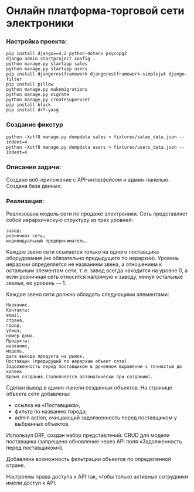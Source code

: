 # Онлайн платформа-торговой сети электроники

### Настройка проекта:
```
pip install django==4.2 python-dotenv psycopg2
django-admin startproject config .
python manage.py startapp sales
python manage.py startapp users
pip install djangorestframework djangorestframework-simplejwt django-filter
pip install pillow
python manage.py makemigrations
python manage.py migrate
python manage.py createsuperuser
pip install black
pip install drf-yasg
```

### Создание фикстур
```
python -Xutf8 manage.py dumpdata sales > fixtures/sales_data.json --indent=4
python -Xutf8 manage.py dumpdata users > fixtures/users_data.json --indent=4
```


### Описание задачи:

Создано веб-приложение с API-интерфейсом и админ-панелью. Создана база данных.

### Реализация:

Реализована модель сети по продаже электроники. Сеть представляет собой иерархическую структуру из трех уровней:
```
завод;
розничная сеть;
индивидуальный предприниматель.
```
Каждое звено сети ссылается только на одного поставщика оборудования (не обязательно предыдущего по иерархии). Уровень иерархии определяется не названием звена, а отношением к остальным элементам сети, т. е. завод всегда находится на уровне 0, а если розничная сеть относится напрямую к заводу, минуя остальные звенья, ее уровень — 1.

Каждое звено сети должно обладать следующими элементами:
```
Название.
Контакты:
email,
страна,
город,
улица,
номер дома.
Продукты:
название,
модель,
дата выхода продукта на рынок.
Поставщик (предыдущий по иерархии объект сети).
Задолженность перед поставщиком в денежном выражении с точностью до копеек.
Время создания (заполняется автоматически при создании).
```
Сделан вывод в админ-панели созданных объектов. На странице объекта сети добавлены:

- ссылка на «Поставщика»;
- фильтр по названию города;
- admin action, очищающий задолженность перед поставщиком у выбранных объектов.

Используя DRF, создан набор представлений:
CRUD для модели поставщика (запрещено обновление через API поля «Задолженность перед поставщиком»).

Добавлена возможность фильтрации объектов по определенной стране.

Настроены права доступа к API так, чтобы только активные сотрудники имели доступ к API.

